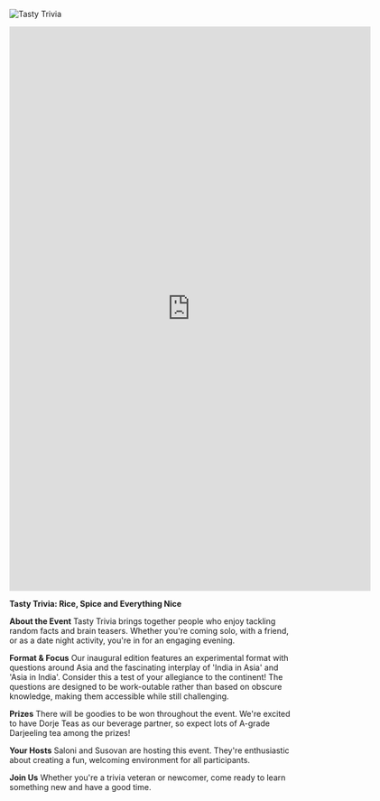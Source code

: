 ![Tasty Trivia](https://i.ibb.co/0RnjJ2yc/Tasty-Trivia-Rice-Spice-and-Everything-Nice.png)

<iframe src="https://docs.google.com/forms/d/e/1FAIpQLScCGh83OGKU7XIsavNg0O9edc4poL1xHtCeX9PdT_7IP27lUA/viewform?embedded=true" width="640" height="1000" frameborder="0" marginheight="0" marginwidth="0">Loading…</iframe>


**Tasty Trivia: Rice, Spice and Everything Nice**

**About the Event** Tasty Trivia brings together people who enjoy tackling random facts and brain teasers. Whether you're coming solo, with a friend, or as a date night activity, you're in for an engaging evening.

**Format & Focus** Our inaugural edition features an experimental format with questions around Asia and the fascinating interplay of 'India in Asia' and 'Asia in India'. Consider this a test of your allegiance to the continent! The questions are designed to be work-outable rather than based on obscure knowledge, making them accessible while still challenging.

**Prizes** There will be goodies to be won throughout the event. We're excited to have Dorje Teas as our beverage partner, so expect lots of A-grade Darjeeling tea among the prizes!

**Your Hosts** Saloni and Susovan are hosting this event. They're enthusiastic about creating a fun, welcoming environment for all participants.

**Join Us** Whether you're a trivia veteran or newcomer, come ready to learn something new and have a good time.